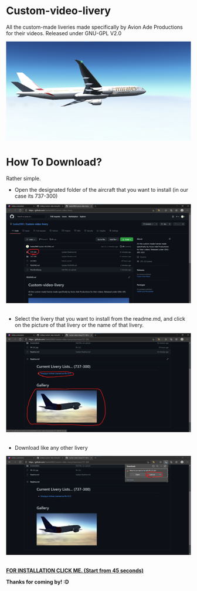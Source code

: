 # Custom-video-livery
All the custom-made liveries made specifically by Avion Ade Productions for their videos. Released under GNU-GPL V2.0

<img src=https://github.com/Sadia2000/Custom-video-livery/blob/main/thumbnail.png alt=777-Emirates>

# How To Download? 
Rather simple.

<ul>
  <li>Open the designated folder of the aircraft that you want to install (in our case its 737-300)</li>
</ul>

<img src=https://github.com/Sadia2000/Custom-video-livery/blob/main/tutorial/Screenshot%202021-05-16%20093833.jpg alt=tutorial_1 width=800px><br><br>

<ul>
  <li>Select the livery that you want to install from the readme.md, and click on the picture of that livery or the name of that livery.</li>
</ul>

<img src=https://github.com/Sadia2000/Custom-video-livery/blob/main/tutorial/Screenshot%202021-05-16%20094053.png alt=tutorial_2 width=800px><br><br>

<ul>
  <li>Download like any other livery</li>
</ul>

<img src=https://github.com/Sadia2000/Custom-video-livery/blob/main/tutorial/Screenshot%202021-05-16%20094123.png alt=tutorial_3 width=800px><br><br>

<a href=https://youtu.be/3hEVn2_JgfE?t_45><b>FOR INSTALLATION CLICK ME. (Start from 45 seconds)</b></a>

<b>Thanks for coming by! :D</b>
